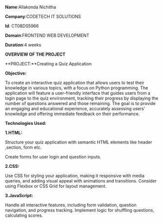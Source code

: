 **Name**:Allakonda Nichitha

**Company**:CODETECH IT SOLUTIONS

**Id**: CT08DS5966

**Domain**:FRONTEND WEB DEVELOPMENT 

**Duration**:4 weeks

**OVERVIEW OF THE PROJECT**

**PROJECT:**Creating a Quiz Application 

**Objective:**

To create an interactive quiz application that allows users to test their knowledge in various topics, 
with a focus on Python programming. The application will feature a user-friendly interface that guides 
users from a login page to the quiz environment, tracking their progress by displaying the number of 
questions answered and those remaining. The goal is to provide an engaging and educational experience,
accurately assessing users' knowledge and offering immediate feedback on their performance.

**Technologies Used:**

**1.HTML:**

Structure your quiz application with semantic HTML elements like header ,section, form etc.

Create forms for user login and question inputs.

**2.CSS:**

Use CSS for styling your application, making it responsive with media queries, and adding visual appeal with animations and transitions.
Consider using Flexbox or CSS Grid for layout management.

**3.JavaScript:**

Handle all interactive features, including form validation, question navigation, and progress tracking.
Implement logic for shuffling questions, calculating scores.




